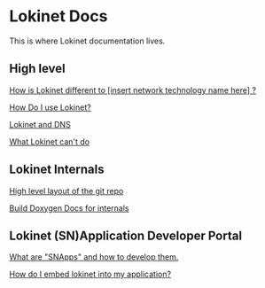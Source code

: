 # Lokinet Docs

This is where Lokinet documentation lives.

## High level

[How is Lokinet different to \[insert network technology name here\] ?](net-comparisons.md)

<!-- [How does Lokinet work?](high-level-overview.md) -->

[How Do I use Lokinet?](ideal-ux.md)

[Lokinet and DNS](dns-overview.md)

[What Lokinet can't do](we-cannot-make-sandwiches.md)

## Lokinet Internals

[High level layout of the git repo](project-structure.md)


[Build Doxygen Docs for internals](doxygen.md)

## Lokinet (SN)Application Developer Portal


[What are "SNApps" and how to develop them.](snapps-dev-guide.md)

[How do I embed lokinet into my application?](liblokinet-dev-guide.md)



